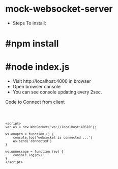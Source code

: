 # mock-websocket-server

- Steps To install:

# #npm install
# #node index.js
- Visit http://localhost:4000 in browser 
- Open browser console
- You can see console updating every 2sec.

Code to Connect from client

<code>
  
    <script>
    var ws = new WebSocket('ws://localhost:40510');
    
    ws.onopen = function () {
        console.log('websocket is connected ...')
        ws.send('connected')
    }
    
    ws.onmessage = function (ev) {
        console.log(ev);
    }
    </script>

</code>
